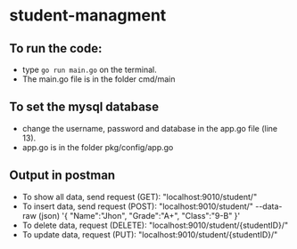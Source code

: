 # student-managment

## To run the code:
- type ```go run main.go``` on the terminal.
- The main.go file is in the folder cmd/main

## To set the mysql database
- change the username, password and database in the app.go file (line 13).
- app.go is in the folder pkg/config/app.go

## Output in postman
- To show all data, send request (GET): "localhost:9010/student/"
- To insert data, send request (POST): "localhost:9010/student/"  --data-raw (json)
'{
    "Name":"Jhon",
    "Grade":"A+",
    "Class":"9-B"
}'
- To delete data, request (DELETE): "localhost:9010/student/{studentID}/"
- To update data, request (PUT): "localhost:9010/student/{studentID}/" 
